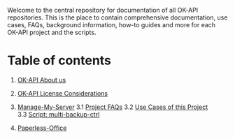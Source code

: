 Welcome to the central repository for documentation of all OK-API repositories. 
This is the place to contain comprehensive documentation, use cases, FAQs, background information, how-to guides and more for each OK-API project and the scripts. 

# Table of contents

1. [OK-API About us](./content/OK-API/about-okapi.md)
2. [OK-API License Considerations](./content/OK-API/license-considerations.md)  
  
3. [Manage-My-Server](./content/Manage-My-Server/about-manage-my-server.md)
3.1 [Project FAQs](./content/Manage-My-Server/FAQs.md)
3.2 [Use Cases of this Project](./content/Manage-My-Server/use-cases.md)  
3.3 [Script: multi-backup-ctrl](./content/Manage-My-Server/multi-backup-ctrl.md)
  
4. [Paperless-Office](./Paperless-Office/about-paperless-office.md) 

